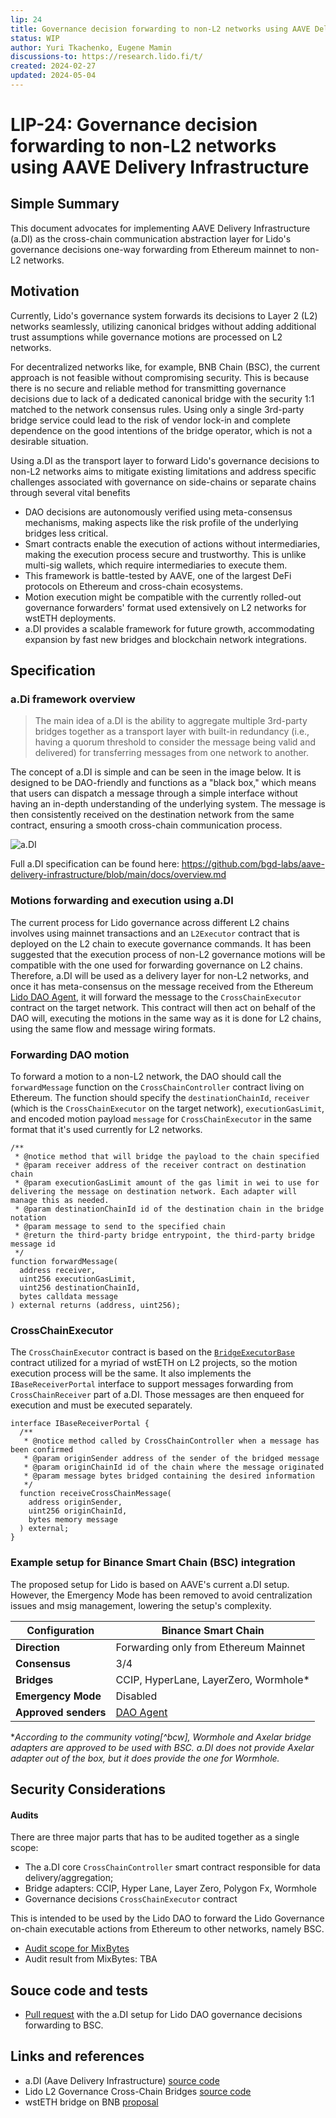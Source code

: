 ```yaml
---
lip: 24
title: Governance decision forwarding to non-L2 networks using AAVE Delivery Infrastructure
status: WIP
author: Yuri Tkachenko, Eugene Mamin
discussions-to: https://research.lido.fi/t/
created: 2024-02-27
updated: 2024-05-04
---
```


# LIP-24: Governance decision forwarding to non-L2 networks using AAVE Delivery Infrastructure

## Simple Summary

This document advocates for implementing AAVE Delivery Infrastructure (a.DI) as the cross-chain communication abstraction layer for Lido's governance decisions one-way forwarding from Ethereum mainnet to non-L2 networks.

## Motivation

Currently, Lido's governance system forwards its decisions to Layer 2 (L2) networks seamlessly, utilizing canonical bridges without adding additional trust assumptions while governance motions are processed on L2 networks.

For decentralized networks like, for example, BNB Chain (BSC), the current approach is not feasible without compromising security. This is because there is no secure and reliable method for transmitting governance decisions due to lack of a dedicated canonical bridge with the security 1:1 matched to the network consensus rules. Using only a single 3rd-party bridge service could lead to the risk of vendor lock-in and complete dependence on the good intentions of the bridge operator, which is not a desirable situation.

Using a.DI as the transport layer to forward Lido's governance decisions to non-L2 networks aims to mitigate existing limitations and address specific challenges associated with governance on side-chains or separate chains through several vital benefits

- DAO decisions are autonomously verified using meta-consensus mechanisms, making aspects like the risk profile of the underlying bridges less critical.
- Smart contracts enable the execution of actions without intermediaries, making the execution process secure and trustworthy. This is unlike multi-sig wallets, which require intermediaries to execute them.
- This framework is battle-tested by AAVE, one of the largest DeFi protocols on  Ethereum and cross-chain ecosystems.
- Motion execution might be compatible with the currently rolled-out governance forwarders' format used extensively on L2 networks for wstETH deployments.
- a.DI provides a scalable framework for future growth, accommodating expansion by fast new bridges and blockchain network integrations.

## Specification

### a.Di framework overview

> The main idea of a.DI is the ability to aggregate multiple 3rd-party bridges together as a transport layer with built-in redundancy (i.e., having a quorum threshold to consider the message being valid and delivered) for transferring messages from one network to another.

The concept of a.DI is simple and can be seen in the image below. It is designed to be DAO-friendly and functions as a "black box," which means that users can dispatch a message through a simple interface without having an in-depth understanding of the underlying system. The message is then consistently received on the destination network from the same contract, ensuring a smooth cross-chain communication process.

![a.DI](./assets/lip-24/adi-full-flow.png)

Full a.DI specification can be found here: https://github.com/bgd-labs/aave-delivery-infrastructure/blob/main/docs/overview.md


### Motions forwarding and execution using a.DI

The current process for Lido governance across different L2 chains involves using mainnet transactions and an `L2Executor` contract that is deployed on the L2 chain to execute governance commands. It has been suggested that the execution process of non-L2 governance motions will be compatible with the one used for forwarding governance on L2 chains. Therefore, a.DI will be used as a delivery layer for non-L2 networks, and once it has meta-consensus on the message received from the Ethereum [Lido DAO Agent](https://etherscan.io/address/0x3e40D73EB977Dc6a537aF587D48316feE66E9C8c), it will forward the message to the `CrossChainExecutor` contract on the target network. This contract will then act on behalf of the DAO will, executing the motions in the same way as it is done for L2 chains, using the same flow and message wiring formats.

### Forwarding DAO motion 

To forward a motion to a non-L2 network, the DAO should call the `forwardMessage` function on the `CrossChainController` contract living on Ethereum. The function should specify the `destinationChainId`, `receiver` (which is the `CrossChainExecutor` on the target network), `executionGasLimit`, and encoded motion payload `message` for `CrossChainExecutor` in the same format that it's used currently for L2 networks.

```solidity=
/**
 * @notice method that will bridge the payload to the chain specified
 * @param receiver address of the receiver contract on destination chain
 * @param executionGasLimit amount of the gas limit in wei to use for delivering the message on destination network. Each adapter will manage this as needed.
 * @param destinationChainId id of the destination chain in the bridge notation
 * @param message to send to the specified chain
 * @return the third-party bridge entrypoint, the third-party bridge message id
 */
function forwardMessage(
  address receiver,
  uint256 executionGasLimit,
  uint256 destinationChainId,
  bytes calldata message
) external returns (address, uint256);
```

### CrossChainExecutor

The `CrossChainExecutor` contract is based on the [`BridgeExecutorBase`](https://github.com/lidofinance/governance-crosschain-bridges/blob/master/contracts/bridges/BridgeExecutorBase.sol) contract utilized for a myriad of wstETH on L2 projects, so the motion execution process will be the same. It also implements the `IBaseReceiverPortal` interface to support messages forwarding from `CrossChainReceiver` part of a.DI. Those messages are then enqueed for execution and must be executed separately.

```solidity=
interface IBaseReceiverPortal {
  /**
   * @notice method called by CrossChainController when a message has been confirmed
   * @param originSender address of the sender of the bridged message
   * @param originChainId id of the chain where the message originated
   * @param message bytes bridged containing the desired information
   */
  function receiveCrossChainMessage(
    address originSender,
    uint256 originChainId,
    bytes memory message
  ) external;
}
```

### Example setup for Binance Smart Chain (BSC) integration

The proposed setup for Lido is based on AAVE's current a.DI setup. However, the Emergency Mode has been removed to avoid centralization issues and msig management, lowering the setup's complexity.


| Configuration       | Binance Smart Chain                   |
|---------------------|---------------------------------------|
| **Direction**       | Forwarding only from Ethereum Mainnet |
| **Consensus**       | 3/4                                   |
| **Bridges**         | CCIP, HyperLane, LayerZero, Wormhole* |
| **Emergency Mode**  | Disabled                              |
| **Approved senders**| [DAO Agent](https://etherscan.io/address/0x3e40D73EB977Dc6a537aF587D48316feE66E9C8c) |


*_According to the community voting[^bcw], Wormhole and Axelar bridge adapters are approved to be used with BSC. a.DI does not provide Axelar adapter out of the box, but it does provide the one for Wormhole._

## Security Considerations

#### Audits

There are three major parts that has to be audited together as a single scope:

- The a.DI core `CrossChainController` smart contract responsible for data delivery/aggregation;
- Bridge adapters: CCIP, Hyper Lane, Layer Zero, Polygon Fx, Wormhole
- Governance decisions `CrossChainExecutor` contract

This is intended to be used by the Lido DAO to forward the Lido Governance on-chain executable actions from Ethereum to other networks, namely BSC.

- [Audit scope for MixBytes](https://hackmd.io/@lido/Hy8iK226T)
- Audit result from MixBytes: TBA

## Souce code and tests

- [Pull request](https://github.com/lidofinance/aave-delivery-infrastructure/pull/2) with the a.DI setup for Lido DAO governance decisions forwarding to BSC.

## Links and references

- a.DI (Aave Delivery Infrastructure) [source code](https://github.com/bgd-labs/aave-delivery-infrastructure)
- Lido L2 Governance Cross-Chain Bridges [source code](https://github.com/lidofinance/governance-crosschain-bridges)
- wstETH bridge on BNB [proposal](https://snapshot.org/#/lido-snapshot.eth/proposal/0xc12ae07242326a719cb6b6a5eb19cb77eb4515b4a5ebe58508f965a5b9abb27c)
